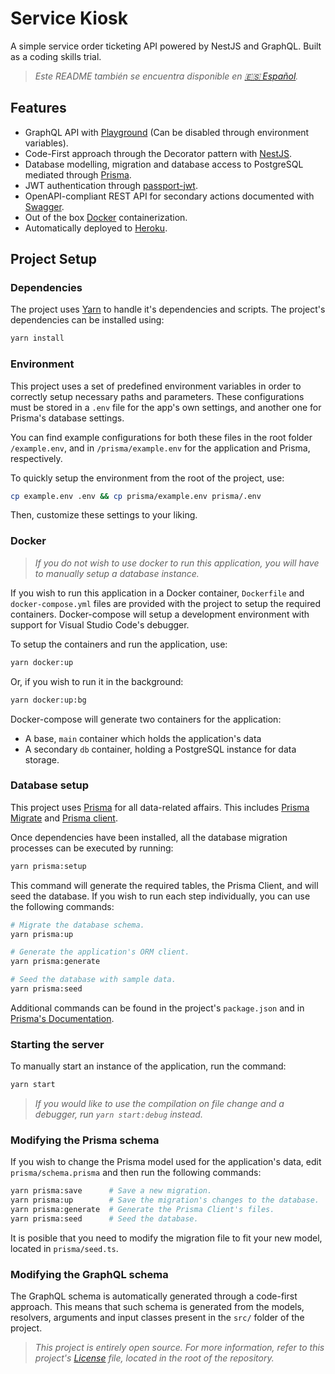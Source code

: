 # Service Kiosk

A simple service order ticketing API powered by NestJS and GraphQL. Built as a coding skills trial.

> _Este README también se encuentra disponible en [🇪🇸 Español](https://github.com/AzaelDragon/service-kiosk-trial/blob/master/README-ES.md)._

## Features

- GraphQL API with [Playground](https://github.com/prisma-labs/graphql-playground) (Can be disabled through environment variables).
- Code-First approach through the Decorator pattern with [NestJS](https://nestjs.com).
- Database modelling, migration and database access to PostgreSQL mediated through [Prisma](https://www.prisma.io).
- JWT authentication through [passport-jwt](https://github.com/mikenicholson/passport-jwt).
- OpenAPI-compliant REST API for secondary actions documented with [Swagger](https://swagger.io).
- Out of the box [Docker](https://www.docker.com) containerization.
- Automatically deployed to [Heroku](https://service-kiosk-trial.herokuapp.com/).

## Project Setup

### Dependencies

The project uses [Yarn](https://yarnpkg.com) to handle it's dependencies and scripts. The project's dependencies can be installed using:

```bash
yarn install
```

### Environment

This project uses a set of predefined environment variables in order to correctly setup necessary paths and parameters. These configurations must be stored in a `.env` file for the app's own settings, and another one for Prisma's database settings.

You can find example configurations for both these files in the root folder `/example.env`, and in `/prisma/example.env` for the application and Prisma, respectively.

To quickly setup the environment from the root of the project, use:

```bash
cp example.env .env && cp prisma/example.env prisma/.env
```

Then, customize these settings to your liking.

### Docker

> _If you do not wish to use docker to run this application, you will have to manually setup a database instance._

If you wish to run this application in a Docker container, `Dockerfile` and `docker-compose.yml` files are provided with the project to setup the required containers. Docker-compose will setup a development environment with support for Visual Studio Code's debugger.

To setup the containers and run the application, use:

```bash
yarn docker:up
```

Or, if you wish to run it in the background:

```bash
yarn docker:up:bg
```

Docker-compose will generate two containers for the application:

- A base, `main` container which holds the application's data
- A secondary `db` container, holding a PostgreSQL instance for data storage.

### Database setup

This project uses [Prisma](https://www.prisma.io) for all data-related affairs. This includes [Prisma Migrate](https://www.prisma.io/docs/reference/tools-and-interfaces/prisma-migrate) and [Prisma client](https://www.prisma.io/docs/reference/tools-and-interfaces/prisma-client).

Once dependencies have been installed, all the database migration processes can be executed by running:

```bash
yarn prisma:setup
```

This command will generate the required tables, the Prisma Client, and will seed the database. If you wish to run each step individually, you can use the following commands:

```bash
# Migrate the database schema.
yarn prisma:up

# Generate the application's ORM client.
yarn prisma:generate

# Seed the database with sample data.
yarn prisma:seed
```

Additional commands can be found in the project's `package.json` and in [Prisma's Documentation](https://www.prisma.io/docs/reference/tools-and-interfaces/).

### Starting the server

To manually start an instance of the application, run the command:

```bash
yarn start
```

> _If you would like to use the compilation on file change and a debugger, run `yarn start:debug` instead._

### Modifying the Prisma schema

If you wish to change the Prisma model used for the application's data, edit `prisma/schema.prisma` and then run the following commands:

```bash
yarn prisma:save      # Save a new migration.
yarn prisma:up        # Save the migration's changes to the database.
yarn prisma:generate  # Generate the Prisma Client's files.
yarn prisma:seed      # Seed the database.
```

It is posible that you need to modify the migration file to fit your new model, located in `prisma/seed.ts`.

### Modifying the GraphQL schema

The GraphQL schema is automatically generated through a code-first approach. This means that such schema is generated from the models, resolvers, arguments and input classes present in the `src/` folder of the project.

> _This project is entirely open source. For more information, refer to this project's [License](https://github.com/AzaelDragon/service-kiosk-trial/blob/master/LICENSE) file, located in the root of the repository._
